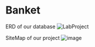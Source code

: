 # Banket
ERD of our database
![LabProject](https://user-images.githubusercontent.com/68772954/122665510-78c8f680-d1c9-11eb-846a-57f7a20a19f7.png)



SiteMap of our project
![image](https://user-images.githubusercontent.com/68772954/122745718-19dbae00-d2ab-11eb-9b21-14d7e0609a06.png)
